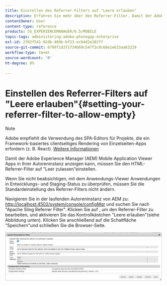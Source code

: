 ```yaml
---
title: Einstellen des Referrer-Filters auf "Leere erlauben"
description: Erfahren Sie mehr über den Referrer-Filter. Damit der Adobe Experience Manager (AEM) Mobile Application Viewer Apps in Ihrer Autoreninstanz anzeigen kann, müssen Sie den HTML-Referrer-Filter auf "Leer zulassen"einstellen.
contentOwner: User
content-type: reference
products: SG_EXPERIENCEMANAGER/6.5/MOBILE
topic-tags: administering-adobe-phonegap-enterprise
exl-id: 2f02f541-92db-469b-bf23-ec64d2e282ff
source-git-commit: 6799f1d371734b69c547f3c0c68e1e633aa63229
workflow-type: tm+mt
source-wordcount: '0'
ht-degree: 0%

---
```


# Einstellen des Referrer-Filters auf &quot;Leere erlauben&quot;{#setting-your-referrer-filter-to-allow-empty}

>[!NOTE]
>
>Adobe empfiehlt die Verwendung des SPA-Editors für Projekte, die ein Framework-basiertes clientseitiges Rendering von Einzelseiten-Apps erfordern (z. B. React). [Weitere Informationen](/help/sites-developing/spa-overview.md)

Damit der Adobe Experience Manager (AEM) Mobile Application Viewer Apps in Ihrer Autoreninstanz anzeigen kann, müssen Sie den HTML-Referrer-Filter auf &quot;Leer zulassen&quot;einstellen.

Wenn Sie nicht beabsichtigen, mit dem Anwendungs-Viewer Anwendungen in Entwicklungs- und Staging-Status zu überprüfen, müssen Sie die Standardeinstellung des Referrer-Filters nicht ändern.

Navigieren Sie in der laufenden Autoreninstanz von AEM zu: [http://localhost:4502/system/console/configMgr](http://localhost:4502/system/console/configMgr) und suchen Sie nach &quot;Apache Sling Referrer Filter&quot;. Klicken Sie auf , um den Referrer-Filter zu bearbeiten, und aktivieren Sie das Kontrollkästchen &quot;Leere erlauben&quot;(siehe Abbildung unten). Klicken Sie anschließend auf die Schaltfläche &quot;Speichern&quot;und schließen Sie die Browser-Seite.

![Einstellungen für Referrer-Filter](assets/chlimage_1-106.png)
